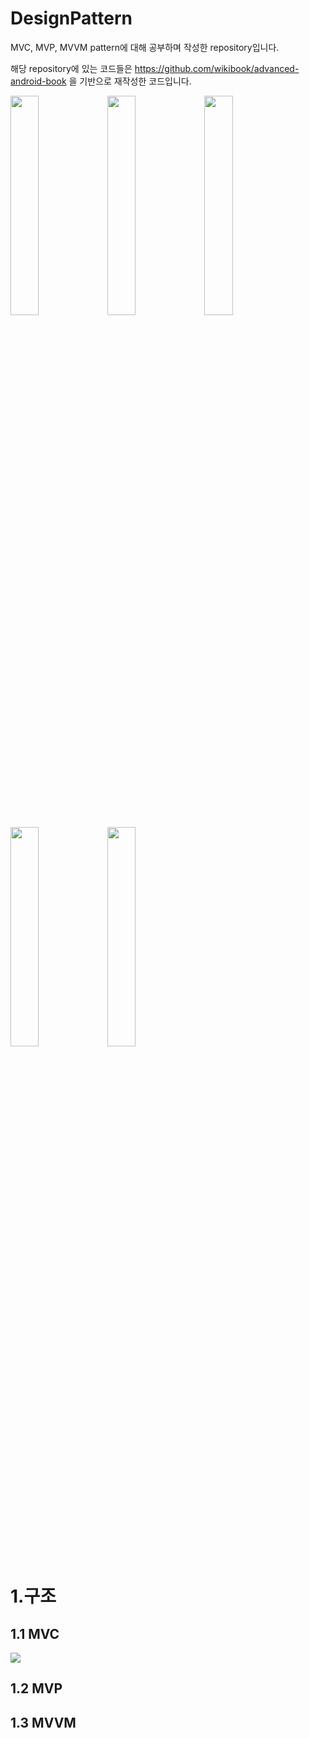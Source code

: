 # DesignPattern

MVC, MVP, MVVM pattern에 대해 공부하며 작성한 repository입니다.

해당 repository에 있는 코드들은 <https://github.com/wikibook/advanced-android-book> 을 기반으로 재작성한 코드입니다.



<img src="https://user-images.githubusercontent.com/29828988/87517622-11055400-c6ba-11ea-9dc1-9aa22cef1230.jpg" width="30%"></img>
<img src="https://user-images.githubusercontent.com/29828988/87517627-1367ae00-c6ba-11ea-8e23-8cab1f765c30.jpg" width="30%"></img>
<img src="https://user-images.githubusercontent.com/29828988/87517634-15317180-c6ba-11ea-9b30-87a538a0d419.jpg" width="30%"></img>
<img src="https://user-images.githubusercontent.com/29828988/87517637-18c4f880-c6ba-11ea-8fdc-56f0605840a4.jpg" width="30%"></img>
<img src="https://user-images.githubusercontent.com/29828988/87517639-19f62580-c6ba-11ea-9a18-c874496a8d45.jpg" width="30%"></img>

# 1.구조
1.1 MVC
-------------
<img src="https://user-images.githubusercontent.com/29828988/87524520-39458080-c6c3-11ea-9386-9b53850bb779.png"></img>


1.2 MVP
-------------




1.3 MVVM
-------------

